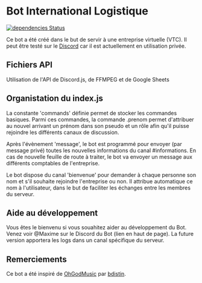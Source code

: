 # Bot International Logistique

[![dependencies Status](https://david-dm.org/Harfeur/Bot/status.svg)](https://david-dm.org/Harfeur/Bot)

Ce bot a été créé dans le but de servir à une entreprise virtuelle (VTC). Il peut être testé sur le [Discord](https://discord.gg/kkT3U5G) car il est actuellement en utilisation privée.

## Fichiers API

Utilisation de l'API de Discord.js, de FFMPEG et de Google Sheets

## Organistation du index.js

La constante 'commands' définie permet de stocker les commandes basiques.
Parmi ces commandes, la commande .prenom permet d'attribuer au nouvel arrivant un prénom dans son pseudo et un rôle afin qu'il puisse rejoindre les différents canaux de discussion.

Après l'évènement 'message', le bot est programmé pour envoyer (par message privé) toutes les nouvelles informations du canal #informations. En cas de nouvelle feuille de route à traiter, le bot va envoyer un message aux différents comptables de l'entreprise.

Le bot dispose du canal 'bienvenue' pour demander à chaque personne son nom et s'il souhaite rejoindre l'entreprise ou non. Il attribue automatique ce nom à l'utilisateur, dans le but de faciliter les échanges entre les membres du serveur.

## Aide au développement

Vous êtes le bienvenu si vous souahitez aider au développement du Bot. Venez voir @Maxime sur le Discord du Bot (lien en haut de page).
La future version apportera les logs dans un canal spécifique du serveur.

## Remerciements

Ce bot a été inspiré de [OhGodMusic](https://github.com/bdistin/OhGodMusicBot) par [bdistin](https://github.com/bdistin).
